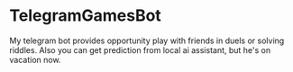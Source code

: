 # TelegramGamesBot
 
My telegram bot provides opportunity play with friends in duels or  solving riddles. Also you can get prediction from local ai assistant, but he's on vacation now.